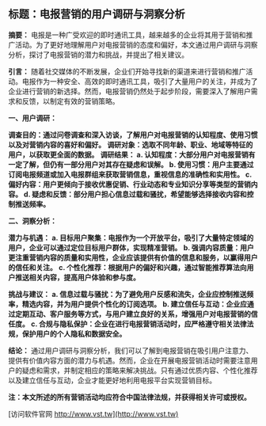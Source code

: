 ## **标题：电报营销的用户调研与洞察分析**

**摘要：**
电报是一种广受欢迎的即时通讯工具，越来越多的企业将其用于营销和推广活动。为了更好地理解用户对电报营销的态度和偏好，本文通过用户调研与洞察分析，探讨了电报营销的潜力和挑战，并提出了相关建议。

**引言：**
随着社交媒体的不断发展，企业们开始寻找新的渠道来进行营销和推广活动。电报作为一种安全、高效的即时通讯工具，吸引了大量用户的关注，并成为了企业进行营销的新选择。然而，电报营销仍然处于起步阶段，需要深入了解用户需求和反馈，以制定有效的营销策略。

**一、用户调研：**

**调查目的：通过问卷调查和深入访谈，了解用户对电报营销的认知程度、使用习惯以及对营销内容的喜好和偏好。**
**调研对象：选取不同年龄、职业、地域等特征的用户，以获取更全面的数据。**
**调研结果： a. 认知程度：大部分用户对电报营销有一定了解，但仍有一部分用户对其存在疑虑和误解。 b. 使用习惯：用户主要通过订阅电报频道或加入电报群组来获取营销信息，重视信息的准确性和实用性。 c. 偏好内容：用户更倾向于接收优惠促销、行业动态和专业知识分享等类型的营销内容。 d. 疑虑和反馈：部分用户担心信息过载和骚扰，希望能够选择接收内容和控制推送频率。**

**二、洞察分析：**

**潜力与机遇：**
**a. 目标用户聚集：电报作为一个开放平台，吸引了大量特定领域的用户，企业可以通过定位目标用户群体，实现精准营销。**
**b. 强调内容质量：用户更注重营销内容的质量和实用性，企业应该提供有价值的信息和服务，以赢得用户的信任和关注。**
**c. 个性化推荐：根据用户的偏好和兴趣，通过智能推荐算法向用户推送相关内容，提高用户体验和参与度。**

**挑战与建议：**
**a. 信息过载与骚扰：为了避免用户反感和流失，企业应控制推送频率，精选内容，并为用户提供个性化的订阅选项。**
**b. 建立信任与互动：企业应通过定期互动、客户服务等方式，与用户建立良好的关系，增强用户对电报营销的信任度。**
**c. 合规与隐私保护：企业在进行电报营销活动时，应严格遵守相关法律法规，保护用户的个人隐私和数据安全。**

**结论：**
通过用户调研与洞察分析，我们可以了解到电报营销在吸引用户注意力、提供有价值内容方面的潜力与机遇。然而，企业在开展电报营销活动时需要注意用户的疑虑和需求，并制定相应的策略来解决挑战。只有通过优质内容、个性化推荐以及建立信任与互动，企业才能更好地利用电报平台实现营销目标。

**注：本文所述的所有营销活动均应符合中国法律法规，并获得相关许可或授权。**


[访问软件官网 http://www.vst.tw](http://www.vst.tw)
